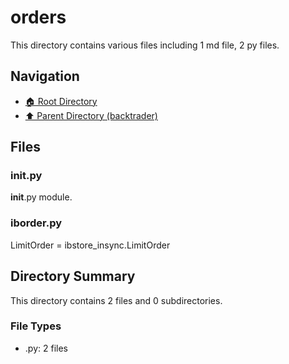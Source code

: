 # orders

This directory contains various files including 1 md file, 2 py files.

## Navigation

* [🏠 Root Directory](/backtrader/orders/../backtrader/orders/..README.md)
* [⬆️ Parent Directory (backtrader)](../README.md)

## Files

### __init__.py

__init__.py module.

### iborder.py

LimitOrder = ibstore_insync.LimitOrder

## Directory Summary

This directory contains 2 files and 0 subdirectories.

### File Types

* .py: 2 files

